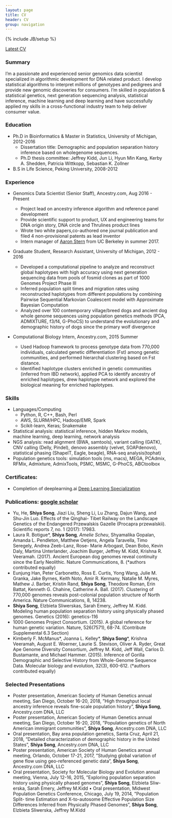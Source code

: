 ```yaml
---
layout: page
title: CV
header: CV
group: navigation
---
```

{% include JB/setup %}

[Latest CV](Shiya_Song_CV_2019.pdf)

### Summary
I’m a passionate and experienced senior genomics data scientist specialized in algorithmic development for DNA related product. I develop statistical algorithms to interpret millions of genotypes and pedigrees and provide new genomic discoveries for consumers. I’m skilled in population & statistical genetics, next generation sequencing analysis, statistical inference, machine learning and deep learning and have successfully applied my skills in a cross-functional industry team to help deliver consumer value.

### Education
* Ph.D in Bioinformatics & Master in Statistics, University of Michigan, 2012-2016
  * Dissertation title: Demographic and population separation history inference based on wholegenome sequences.
  * Ph.D thesis committee: Jeffrey Kidd, Jun Li, Hyun Min Kang, Kerby A. Shedden, Patricia Wittkopp, Sebastian K. Zollner
* B.S in Life Science, Peking University, 2008-2012

### Experience
* Genomics Data Scientist (Senior Staff), Ancestry.com, Aug 2016 - Present
  * Project lead on ancestry inference algorithm and reference panel development
  * Provide scientific support to product, UX and engineering teams for DNA origin story, DNA circle and Thrulines product lines 
  * Wrote two white papers,co-authored one journal publication and filed 4 non-provisional patents as lead inventor
  * Intern manager of [Aaron Stern](https://35ajstern.github.io/) from UC Berkeley in summer 2017.

* Graduate Student, Research Assistant, University of Michigan, 2012 - 2016
  * Developed a computational pipeline to analyze and reconstruct global haplotypes with high accuracy using next generation sequencing data from pools of fosmid clones as part of 1000 Genomes Project Phase III
  * Inferred population split times and migration rates using reconstructed haplotypes from different populations by combining Pairwise Sequential Markovian Coalescent model with Approximate Bayesian Computation
  * Analyzed over 100 contemporary village/breed dogs and ancient dog whole genome sequences using population genetics methods (PCA, ADMIXTURE, f3/f4, G-PhoCS) to understand the evolutionary and demographic history of dogs since the primary wolf divergence

* Computational Biology Intern, Ancestry.com, 2015 Summer
  * Used Hadoop framework to process genotype data from 770,000 individuals, calculated genetic differentiation (Fst) among genetic communities, and performed hierarchal clustering based on Fst distance.
  * Identified haplotype clusters enriched in genetic communities (inferred from IBD network), applied PCA to identify ancestry of enriched haplotypes, drew haplotype network and explored the biological meaning for enriched haplotypes.

### Skills
* Languages/Computing
  * Python, R, C++, Bash, Perl
  * AWS, SLURM/HPC, Hadoop/EMR, Spark
  * Scikit-learn, Keras; Snakemake
* Statistical analysis: statistical inference, hidden Markov models, machine learning, deep learning, network analysis
* NGS analysis: read alignment (BWA, samtools), variant calling (GATK), CNV calling (Delly, Pindel), denovo assembly (velvet, SOAPdenovo), statistical phasing (ShapeIT, Eagle, beagle), RNA-seq analysis(tophat)
* Population genetics tools: simulation tools (ms, macs), MEGA, PCAdmix, RFMix, Admixture, AdmixTools, PSMC, MSMC, G-PhoCS, ABCtoolbox

### Certificates:
* Completion of deeplearning.ai [Deep Learning Specialization](https://www.coursera.org/account/accomplishments/specialization/BQW5RCM2X3YJ)

### Publications: [google scholar](https://scholar.google.com/citations?hl=en&user=C5SDwxkAAAAJ&view_op=list_works&sortby=pubdate)
* Yu, He, <b>Shiya Song</b>, Jiazi Liu, Sheng Li, Lu Zhang, Dajun Wang, and Shu-Jin Luo. Effects of the Qinghai- Tibet Railway on the Landscape Genetics of the Endangered Przewalskis Gazelle (Procapra przewalskii). Scientific reports 7, no. 1 (2017): 17983.
* Laura R. Botigue*, <b>Shiya Song</b>*, Amelie Scheu*, Shyamalika Gopalan, Amanda L. Pendleton, Matthew Oetjens, Angela Taravella, Timo Seregely, Andrea Zeeb-Lanz, Rose- Marie Arbogast, Dean Bobo, Kevin Daly, Martina Unterlander, Joachim Burger, Jeffrey M. Kidd, Krishna R. Veeramah. (2017). Ancient European dog genomes reveal continuity since the Early Neolithic. Nature Communications, 8. (*authors contributed equally)
* Eunjung Han, Peter Carbonetto, Ross E. Curtis, Yong Wang, Julie M. Granka, Jake Byrnes, Keith Noto, Amir R. Kermany, Natalie M. Myres, Mathew J. Barber, Kristin Rand, <b>Shiya Song</b>, Theodore Roman, Erin Battat, Kenneth G. Chahine, Catherine A. Ball. (2017). Clustering of 770,000 genomes reveals post-colonial population structure of North America. Nature Communications, 8, 14238.
* <b>Shiya Song</b>, Elzbieta Sliwerskas, Sarah Emery, Jeffrey M. Kidd. Modeling human population separation history using physically phased genomes. Genetics (2016): genetics-116
* 1000 Genomes Project Consortium. (2015). A global reference for human genetic variation. Nature, 526(7571), 68-74. (Contribute Supplemental 6.3 Section)
* Kimberly F. McManus*, Joanna L. Kelley*, <b>Shiya Song</b>*, Krishna Veeramah, August E. Woerner, Laurie S. Stevison, Oliver A. Ryder, Great Ape Genome Diversity Consortium, Jeffrey M. Kidd, Jeff Wall, Carlos D. Bustamante, and Michael Hammer. (2015). Inference of Gorilla Demographic and Selective History from Whole-Genome Sequence Data. Molecular biology and evolution, 32(3), 600-612. (*authors contributed equally)

### Selected Presentations
* Poster presentation, American Society of Human Genetics annual meeting, San Diego, October 16-20, 2018, ”High throughput local ancestry inference reveals fine-scale population history”, <b>Shiya Song</b>, Ancestry.com DNA, LLC
* Poster presentation, American Society of Human Genetics annual meeting, San Diego, October 16-20, 2018, ”Population genetics of North American immigrant communities”, <b>Shiya Song</b>, Ancestry.com DNA, LLC
* Oral presentation, Bay area population genetics, Santa Cruz, April 21, 2018, ”Detailed characterization of demographic history in the United States”, <b>Shiya Song</b>, Ancestry.com DNA, LLC
* Poster presentation, American Society of Human Genetics annual meeting, Orlando, October 17-21, 2017, ”Studying global variation of gene flow using geo-referenced genetic data”, <b>Shiya Song</b>, Ancestry.com DNA, LLC
* Oral presentation, Society for Molecular Biology and Evolution annual meeting, Vienna, July 12-16, 2015, ”Exploring population separation history using physically phased genomes”, <b>Shiya Song</b>, Elzbieta Sliw- erska, Sarah Emery, Jeffrey M.Kidd
• Oral presentation, Midwest Population Genetics Conference, Chicago, July 19, 2014, ”Population Split- time Estimation and X-to-autosome Effective Population Size Differences Inferred from Physically Phased Genomes”, <b>Shiya Song</b>, Elzbieta Sliwerska, Jeffrey M.Kidd

